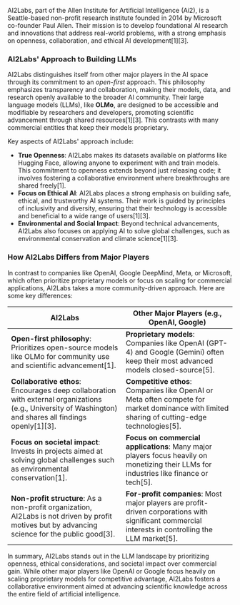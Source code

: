 AI2Labs, part of the Allen Institute for Artificial Intelligence (Ai2), is a Seattle-based non-profit research institute founded in 2014 by Microsoft co-founder Paul Allen. Their mission is to develop foundational AI research and innovations that address real-world problems, with a strong emphasis on openness, collaboration, and ethical AI development\[1]\[3].

### AI2Labs' Approach to Building LLMs

AI2Labs distinguishes itself from other major players in the AI space through its commitment to an *open-first* approach. This philosophy emphasizes transparency and collaboration, making their models, data, and research openly available to the broader AI community. Their large language models (LLMs), like **OLMo**, are designed to be accessible and modifiable by researchers and developers, promoting scientific advancement through shared resources\[1]\[3]. This contrasts with many commercial entities that keep their models proprietary.

Key aspects of AI2Labs' approach include:

- **True Openness**: AI2Labs makes its datasets available on platforms like Hugging Face, allowing anyone to experiment with and train models. This commitment to openness extends beyond just releasing code; it involves fostering a collaborative environment where breakthroughs are shared freely\[1].
- **Focus on Ethical AI**: AI2Labs places a strong emphasis on building safe, ethical, and trustworthy AI systems. Their work is guided by principles of inclusivity and diversity, ensuring that their technology is accessible and beneficial to a wide range of users\[1]\[3].
- **Environmental and Social Impact**: Beyond technical advancements, AI2Labs also focuses on applying AI to solve global challenges, such as environmental conservation and climate science\[1]\[3].

### How AI2Labs Differs from Major Players

In contrast to companies like OpenAI, Google DeepMind, Meta, or Microsoft, which often prioritize proprietary models or focus on scaling for commercial applications, AI2Labs takes a more community-driven approach. Here are some key differences:

| **AI2Labs**                                                                                                                                                 | **Other Major Players (e.g., OpenAI, Google)**                                                                                                       |
| ----------------------------------------------------------------------------------------------------------------------------------------------------------- | ---------------------------------------------------------------------------------------------------------------------------------------------------- |
| **Open-first philosophy**: Prioritizes open-source models like OLMo for community use and scientific advancement\[1].                                       | **Proprietary models**: Companies like OpenAI (GPT-4) and Google (Gemini) often keep their most advanced models closed-source\[5].                   |
| **Collaborative ethos**: Encourages deep collaboration with external organizations (e.g., University of Washington) and shares all findings openly\[1]\[3]. | **Competitive ethos**: Companies like OpenAI or Meta often compete for market dominance with limited sharing of cutting-edge technologies\[5].       |
| **Focus on societal impact**: Invests in projects aimed at solving global challenges such as environmental conservation\[1].                                | **Focus on commercial applications**: Many major players focus heavily on monetizing their LLMs for industries like finance or tech\[5].             |
| **Non-profit structure**: As a non-profit organization, AI2Labs is not driven by profit motives but by advancing science for the public good\[3].           | **For-profit companies**: Most major players are profit-driven corporations with significant commercial interests in controlling the LLM market\[5]. |

In summary, AI2Labs stands out in the LLM landscape by prioritizing openness, ethical considerations, and societal impact over commercial gain. While other major players like OpenAI or Google focus heavily on scaling proprietary models for competitive advantage, AI2Labs fosters a collaborative environment aimed at advancing scientific knowledge across the entire field of artificial intelligence.

&#x20;
